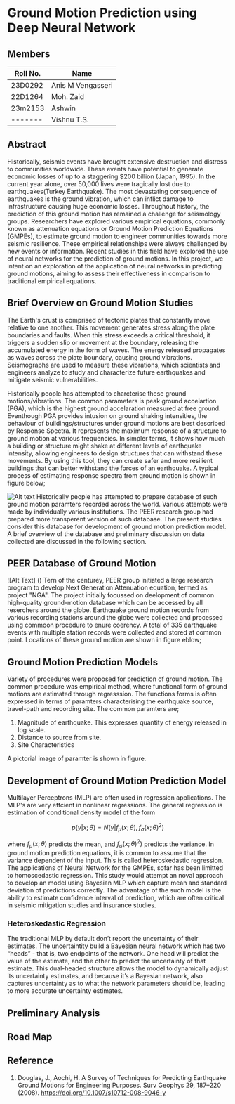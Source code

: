 # Ground Motion Prediction using Deep Neural Network

## Members

| Roll No.     | Name |
|----------|-------------------|
| 23D0292  | Anis M Vengasseri |
| 22D1264  | Moh. Zaid         |
| 23m2153  | Ashwin            |
| -------  | Vishnu T.S.       |


## Abstract
Historically, seismic events have brought extensive destruction and distress to communities worldwide.
These events have potential to generate economic losses of up to a staggering $200 billion (Japan, 1995).
In the current year alone, over 50,000 lives were tragically lost due to earthquakes(Turkey Earthquake).
The most devastating consequence of earthquakes is the ground vibration, which can inflict damage to infrastructure causing huge economic losses.
Throughout history, the prediction of this ground motion has remained a challenge for seismology groups. 
Researchers have explored various empirical equations, commonly known as attenuation equations or Ground Motion Prediction Equations (GMPEs), to estimate ground motion to engineer communities towards more seismic resilience. 
These empirical relationships were always challenged by new events or information. 
Recent studies in this field have explored the use of neural networks for the prediction of ground motions. 
In this project, we intent on an exploration of the application of neural networks in predicting ground motions, aiming to assess their effectiveness in comparison to traditional empirical equations.

## Brief Overview on Ground Motion Studies
The Earth's crust is comprised of tectonic plates that constantly move relative to one another.
This movement generates stress along the plate boundaries and faults.
When this stress exceeds a critical threshold, it triggers a sudden slip or movement at the boundary, releasing the accumulated energy in the form of waves.
The energy released propagates as waves across the plate boundary, causing ground vibrations. 
Seismographs are used to measure these vibrations, which scientists and engineers analyze to study and characterize future earthquakes and mitigate seismic vulnerabilities. 

Historically people has attempted to charcterise these ground motions/vibrations. 
The common parameters is peak ground accelartion (PGA), which is the highest ground accelaration measured at free ground.
Eventhough PGA provides intusion on ground shaking intensities, the behaviour of buildings/structures under ground motions are best described by Response Spectra.
It represents the maximum response of a structure to ground motion at various frequencies. 
In simpler terms, it shows how much a building or structure might shake at different levels of earthquake intensity, allowing engineers to design structures that can withstand these movements. 
By using this tool, they can create safer and more resilient buildings that can better withstand the forces of an earthquake. A typical process of estimating response spectra from ground motion is shown in figure below;

![Alt text](https://ars.els-cdn.com/content/image/1-s2.0-S1738573316300067-gr1.jpg)
Historically people has attempted to prepare database of such ground motion paramters recorded across the world.
Various attempts were made by individually various institutions.
The PEER research group had prepared more transperent version of such database.
The present studies consider this database for development of ground motion prediction model.
A brief overview of the database and preliminary discussion on data collected are discussed in the following section.

## PEER Database of Ground Motion
![Alt Text] ()
Tern of the centurey, PEER group initiated a large research program to develop Next Generation Attenuation equation, termed as project "NGA".
The project initially focussed on deelopment of common high-quality ground-motion database which can be accessed by all reserchers around the globe.
Earthquake ground motion records from various recording stations around the globe were collected and processed using commoon procedure to enure coerency.
A total of 335 earthquake events with multiple station records were collected and stored at common point. Locations of these ground motion are shown in figure eblow;

## Ground Motion Prediction Models
Variety of procedures were proposed for prediction of ground motion. 
The common procedure was empirical method, where functional form of ground motions are estimated through regresssion.
The functions forms is often expressed in terms of paramters characterising the  earthquake source, travel-path and recording site.
The common paramters are;
1. Magnitude of earthquake. This expresses quantity of energy released in log scale.
2. Distance to source from site.
3. Site Characteristics

A pictorial image of paramter is shown in figure.

## Development of Ground Motion Prediction Model
Multilayer Perceptrons (MLP) are often used in regression applications. The MLP's are very effcient in nonlinear regressions. 
The general regression is estimation of conditional density model of the form


$$ p(y | x; \theta) = N(y | f_{\mu}(x;\theta), f_{\sigma}(x;\theta)^2) $$

where $f_{\mu}(x;\theta)$ predicts the mean, and $f_{\sigma}(x;\theta)^2)$ predicts the variance.
In ground motion prediction equations, it is common to assume that the variance dependent of the input. 
This is called heteroskedastic regression.
The applications of Neural Network for the GMPEs, sofar has been limitted to homoscedastic regression.
This study would attempt an noval approach to develop an model using Bayesian MLP which capture mean and standard deviation of predictions correctly.
The advantage of the such model is the ability to estimate confidence interval of prediction, which are often critical in seismic mitigation studies and insurance studies.

### Heteroskedastic Regression
The traditional MLP by default don’t report the uncertainty of their estimates.
The uncertaintity build a Bayesian neural network which has two “heads” - that is, two endpoints of the network. One head will predict the value of the estimate, and the other to predict the uncertainty of that estimate. This dual-headed structure allows the model to dynamically adjust its uncertainty estimates, and because it’s a Bayesian network, also captures uncertainty as to what the network parameters should be, leading to more accurate uncertainty estimates.

## Preliminary Analysis



## Road Map

## Reference

1. Douglas, J., Aochi, H. A Survey of Techniques for Predicting Earthquake Ground Motions for Engineering Purposes. Surv Geophys 29, 187–220 (2008). https://doi.org/10.1007/s10712-008-9046-y
